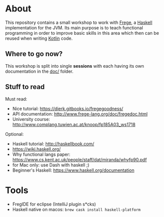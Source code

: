 # About

This repository contains a small workshop to work with [Frege](https://github.com/Frege/frege), a [Haskell](https://haskell-lang.org/) implementation for the JVM. Its main purpose is to teach functional programming in order to improve basic skills in this area which then can be reused when writing [Kotlin](https://kotlinlang.org/) code.

## Where to go now?

This workshop is split into single **sessions** with each having its own documentation in the [doc/](https://github.com/christophpickl/JohnFrege/tree/master/doc) folder.

## Stuff to read

Must read:

* Nice tutorial: https://dierk.gitbooks.io/fregegoodness/
* API documentation: http://www.frege-lang.org/doc/fregedoc.html
* University course: http://www.complang.tuwien.ac.at/knoop/fp185A03_ws1718

Optional:

* Haskell tutorial: http://haskellbook.com/
* https://wiki.haskell.org/
* Why functional langs paper: https://www.cs.kent.ac.uk/people/staff/dat/miranda/whyfp90.pdf
* for Mac only: use Dash with haskell ;)
* Beginner's Haskell: https://www.haskell.org/documentation

# Tools

* FregIDE for eclipse (IntelliJ plugin s*cks)
* Haskell native on macos: `brew cask install haskell-platform`
